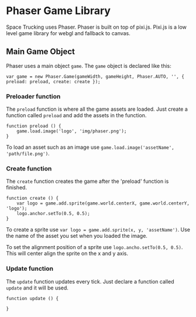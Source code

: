 # Phaser Game Library
Space Trucking uses Phaser. Phaser is built on top of pixi.js. Pixi.js is a low
level game library for webgl and fallback to canvas.

## Main Game Object
Phaser uses a main object `game`. The `game` object is declared like this:

    var game = new Phaser.Game(gameWidth, gameHeight, Phaser.AUTO, '', { preload: preload, create: create });

### Preloader function
The `preload` function is where all the game assets are loaded. Just create a
function called `preload` and add the assets in the function.

    function preload () {
        game.load.image('logo', 'img/phaser.png');
    }

To load an asset such as an image use `game.load.image('assetName', 'path/file.png')`.

### Create function
The `create` function creates the game after the 'preload' function is finished.

    function create () {
        var logo = game.add.sprite(game.world.centerX, game.world.centerY, 'logo');
        logo.anchor.setTo(0.5, 0.5);
    }

To create a sprite use `var logo = game.add.sprite(x, y, 'assetName')`. Use the
name of the asset you set when you loaded the image.

To set the alignment position of a sprite use `logo.ancho.setTo(0.5, 0.5)`. This
will center align the sprite on the x and y axis.

### Update function
The `update` function updates every tick. Just declare a function called `update`
and it will be used.

    function update () {
        
    }
